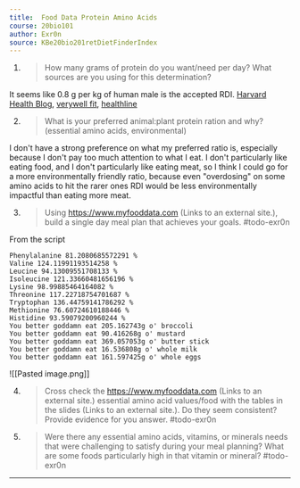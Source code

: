 ```yaml
---
title:  Food Data Protein Amino Acids
course: 20bio101
author: Exr0n
source: KBe20bio201retDietFinderIndex
---
```


1. > How many grams of protein do you want/need per day? What sources are you using for this determination?

It seems like 0.8 g per kg of human male is the accepted RDI. [Harvard Health Blog](https://www.health.harvard.edu/blog/how-much-protein-do-you-need-every-day-201506188096), [verywell fit](https://www.verywellfit.com/how-to-calculate-how-much-protein-you-need-3955709), [healthline](https://www.healthline.com/nutrition/how-much-protein-per-day)

2.  > What is your preferred animal:plant protein ration and why? (essential amino acids, environmental)

I don't have a strong preference on what my preferred ratio is, especially because I don't pay too much attention to what I eat. I don't particularly like eating food, and I don't particularly like eating meat, so I think I could go for a more environmentally friendly ratio, because even "overdosing" on some amino acids to hit the rarer ones RDI would be less environmentally impactful than eating more meat.

3.  > Using  https://www.myfooddata.com (Links to an external site.), build a single day meal plan that achieves your goals. 
#todo-exr0n

From the script
```
Phenylalanine 81.2080685572291 %
Valine 124.11991193514258 %
Leucine 94.13009551708133 %
Isoleucine 121.33660481656196 %
Lysine 98.99885464164082 %
Threonine 117.22718754701687 %
Tryptophan 136.44759141786292 %
Methionine 76.60724610188446 %
Histidine 93.59079200960244 %
You better goddamn eat 205.162743g o' broccoli
You better goddamn eat 90.416268g o' mustard
You better goddamn eat 369.057053g o' butter stick
You better goddamn eat 16.536808g o' whole milk
You better goddamn eat 161.597425g o' whole eggs
```

![[Pasted image.png]]

4. > Cross check the https://www.myfooddata.com (Links to an external site.) essential amino acid values/food with the tables in the slides (Links to an external site.). Do they seem consistent? Provide evidence for you answer.
#todo-exr0n

 5. > Were there any essential amino acids, vitamins, or minerals needs that were challenging to satisfy during your meal planning?   What are some foods particularly high in that vitamin or mineral?
 #todo-exr0n

---
